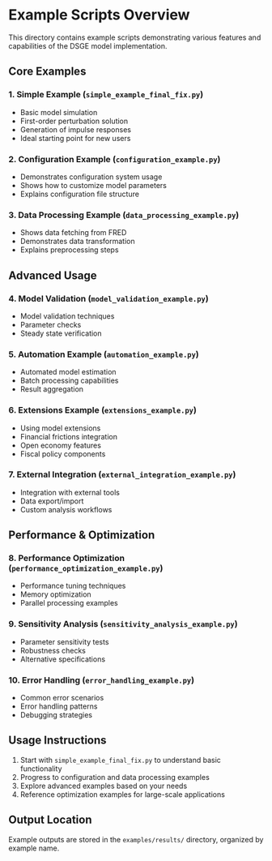 # Example Scripts Overview

This directory contains example scripts demonstrating various features and capabilities of the DSGE model implementation.

## Core Examples

### 1. Simple Example (`simple_example_final_fix.py`)
- Basic model simulation
- First-order perturbation solution
- Generation of impulse responses
- Ideal starting point for new users

### 2. Configuration Example (`configuration_example.py`)
- Demonstrates configuration system usage
- Shows how to customize model parameters
- Explains configuration file structure

### 3. Data Processing Example (`data_processing_example.py`)
- Shows data fetching from FRED
- Demonstrates data transformation
- Explains preprocessing steps

## Advanced Usage

### 4. Model Validation (`model_validation_example.py`)
- Model validation techniques
- Parameter checks
- Steady state verification

### 5. Automation Example (`automation_example.py`)
- Automated model estimation
- Batch processing capabilities
- Result aggregation

### 6. Extensions Example (`extensions_example.py`)
- Using model extensions
- Financial frictions integration
- Open economy features
- Fiscal policy components

### 7. External Integration (`external_integration_example.py`)
- Integration with external tools
- Data export/import
- Custom analysis workflows

## Performance & Optimization

### 8. Performance Optimization (`performance_optimization_example.py`)
- Performance tuning techniques
- Memory optimization
- Parallel processing examples

### 9. Sensitivity Analysis (`sensitivity_analysis_example.py`)
- Parameter sensitivity tests
- Robustness checks
- Alternative specifications

### 10. Error Handling (`error_handling_example.py`)
- Common error scenarios
- Error handling patterns
- Debugging strategies

## Usage Instructions

1. Start with `simple_example_final_fix.py` to understand basic functionality
2. Progress to configuration and data processing examples
3. Explore advanced examples based on your needs
4. Reference optimization examples for large-scale applications

## Output Location

Example outputs are stored in the `examples/results/` directory, organized by example name.